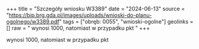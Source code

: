 +++
title = "Szczegóły wniosku W3389"
date = "2024-06-13"
source = "https://bip.brg.gda.pl/images/uploads/wnioski-do-planu-ogolnego/w3389.pdf"
tags = ["obręb: 0055", "wnioski-ogolne"]
geolinks = []
raw = " wynosi 1000, natomiast w przypadku pkt "
+++

 wynosi 1000, natomiast w przypadku pkt 


